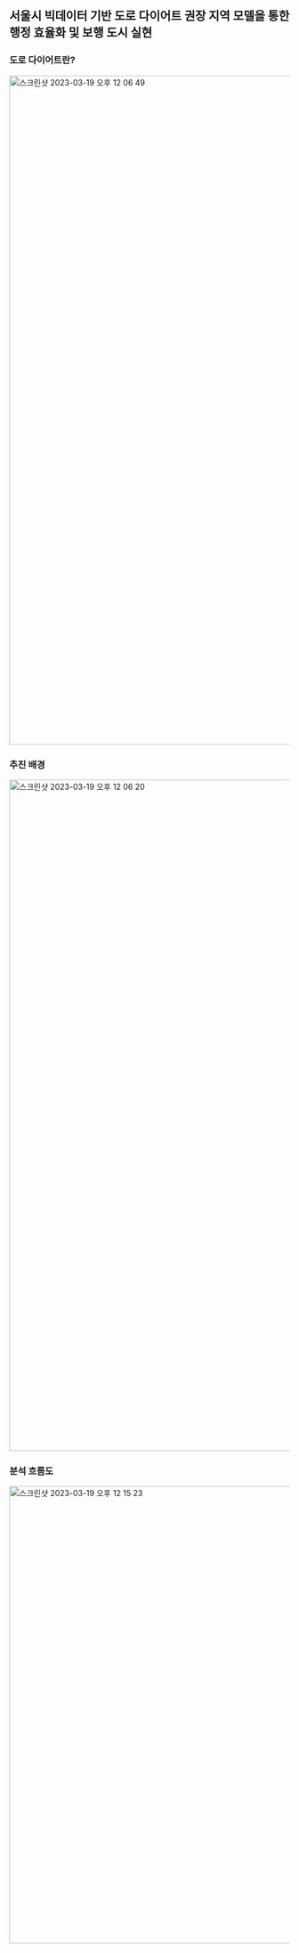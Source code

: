 

<!-- ABOUT THE PROJECT -->
## 서울시 빅데이터 기반 도로 다이어트 권장 지역 모델을 통한 행정 효율화 및 보행 도시 실현 


<!-- GETTING STARTED -->
### 도로 다이어트란?

<img width="1202" alt="스크린샷 2023-03-19 오후 12 06 49" src="https://user-images.githubusercontent.com/91936267/226151480-f5557b0b-d076-4493-a0e2-7bc1e9b8e8aa.png">

### 추진 배경
<img width="1206" alt="스크린샷 2023-03-19 오후 12 06 20" src="https://user-images.githubusercontent.com/91936267/226151595-c289902d-18a9-43e7-a2b8-dec04485ecd2.png">

### 분석 흐름도
<img width="822" alt="스크린샷 2023-03-19 오후 12 15 23" src="https://user-images.githubusercontent.com/91936267/226151671-55fbbb10-fdbc-4605-b8e6-a3c7ae752cb7.png">

